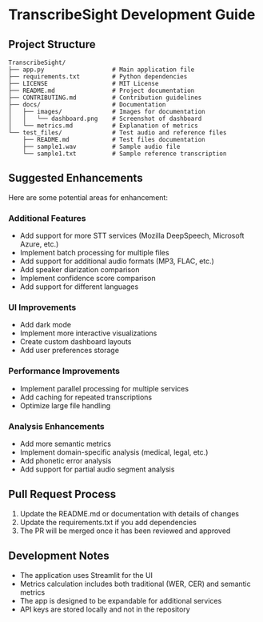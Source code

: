 # TranscribeSight Development Guide

## Project Structure

```
TranscribeSight/
├── app.py                   # Main application file
├── requirements.txt         # Python dependencies
├── LICENSE                  # MIT License
├── README.md                # Project documentation
├── CONTRIBUTING.md          # Contribution guidelines
├── docs/                    # Documentation
│   ├── images/              # Images for documentation
│   │   └── dashboard.png    # Screenshot of dashboard
│   └── metrics.md           # Explanation of metrics
└── test_files/              # Test audio and reference files
    ├── README.md            # Test files documentation
    ├── sample1.wav          # Sample audio file
    └── sample1.txt          # Sample reference transcription
```

## Suggested Enhancements

Here are some potential areas for enhancement:

### Additional Features
- Add support for more STT services (Mozilla DeepSpeech, Microsoft Azure, etc.)
- Implement batch processing for multiple files
- Add support for additional audio formats (MP3, FLAC, etc.)
- Add speaker diarization comparison
- Implement confidence score comparison
- Add support for different languages

### UI Improvements
- Add dark mode
- Implement more interactive visualizations
- Create custom dashboard layouts
- Add user preferences storage

### Performance Improvements
- Implement parallel processing for multiple services
- Add caching for repeated transcriptions
- Optimize large file handling

### Analysis Enhancements
- Add more semantic metrics
- Implement domain-specific analysis (medical, legal, etc.)
- Add phonetic error analysis
- Add support for partial audio segment analysis

## Pull Request Process

1. Update the README.md or documentation with details of changes
2. Update the requirements.txt if you add dependencies
3. The PR will be merged once it has been reviewed and approved

## Development Notes

- The application uses Streamlit for the UI
- Metrics calculation includes both traditional (WER, CER) and semantic metrics
- The app is designed to be expandable for additional services
- API keys are stored locally and not in the repository